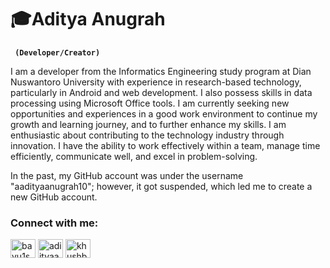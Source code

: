 
# 🎓Aditya Anugrah

**` (Developer/Creator)`**

I am a developer from the Informatics Engineering study program at Dian Nuswantoro University with experience in research-based technology, particularly in Android and web development. I also possess skills in data processing using Microsoft Office tools. I am currently seeking new opportunities and experiences in a good work environment to continue my growth and learning journey, and to further enhance my skills. I am enthusiastic about contributing to the technology industry through innovation.
I have the ability to work effectively within a team, manage time efficiently, communicate well, and excel in problem-solving.

In the past, my GitHub account was under the username "aadityaanugrah10"; however, it got suspended, which led me to create a new GitHub account.



   <h3 align="left">Connect with me:</h3>
   <p align="left">

<a href="https://www.linkedin.com/in/aditya-anugrah/" target="blank"><img align="center" src="https://cdn.jsdelivr.net/npm/simple-icons@3.0.1/icons/linkedin.svg" alt="bayu1s" height="30" width="40" /></a>
<a href="https://instagram.com/adiityaanugrah" target="blank"><img align="center" src="https://raw.githubusercontent.com/rahuldkjain/github-profile-readme-generator/master/src/images/icons/Social/instagram.svg" alt="adiityaanugrah" height="30" width="40" /></a>
<a href="https://www.youtube.com/@AdityaAnugrah?sub_confirmation=1" target="blank"><img align="center" src="https://cdn.jsdelivr.net/npm/simple-icons@3.0.1/icons/youtube.svg" alt="khushboo goel" height="30" width="40" /></a>

</p>


